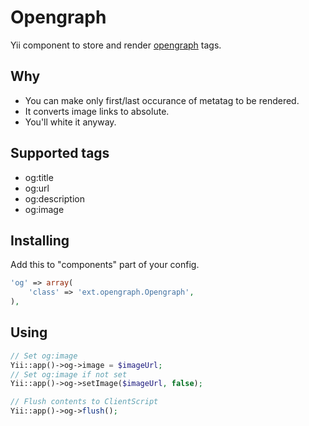 # Opengraph

Yii component to store and render [opengraph](http://ogp.me/) tags.

## Why

* You can make only first/last occurance of metatag to be rendered.
* It converts image links to absolute.
* You'll white it anyway.

## Supported tags

* og:title
* og:url
* og:description
* og:image

## Installing

Add this to "components" part of your config.

```php
'og' => array(
    'class' => 'ext.opengraph.Opengraph',
),
```

## Using

```php
// Set og:image
Yii::app()->og->image = $imageUrl;
// Set og:image if not set
Yii::app()->og->setImage($imageUrl, false);

// Flush contents to ClientScript
Yii::app()->og->flush();
```